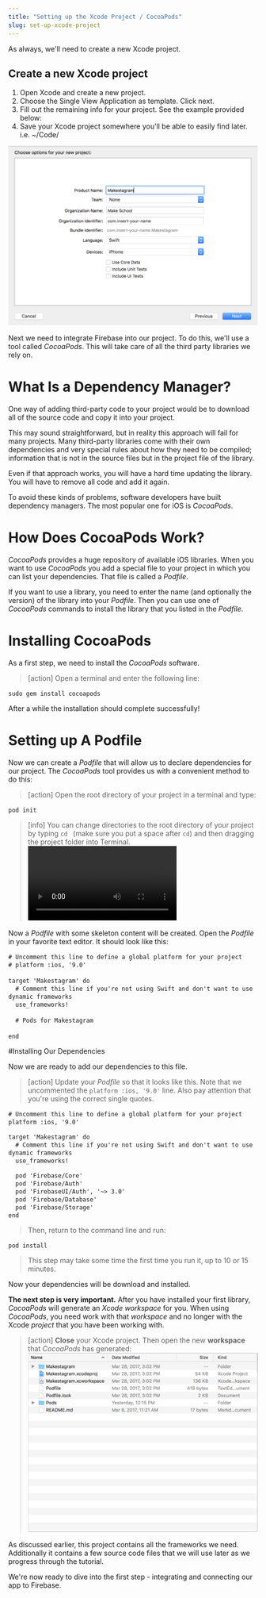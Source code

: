 ```yaml
---
title: "Setting up the Xcode Project / CocoaPods"
slug: set-up-xcode-project
---
```


As always, we'll need to create a new Xcode project.

## Create a new Xcode project

1. Open Xcode and create a new project.
2. Choose the Single View Application as template. Click next.
3. Fill out the remaining info for your project. See the example provided below:
4. Save your Xcode project somewhere you'll be able to easily find later. i.e. ~/Code/

![Sample Project Info](assets/sample-project-info.png)

Next we need to integrate Firebase into our project. To do this, we'll use a tool called _CocoaPods_. This will take care of all the third party libraries we rely on.

# What Is a Dependency Manager?

One way of adding third-party code to your project would be to download all of the source code and copy it into your project.

This may sound straightforward, but in reality this approach will fail for many projects. Many third-party libraries come with their own dependencies and very special rules about how they need to be compiled; information that is not in the source files but in the project file of the library.

Even if that approach works, you will have a hard time updating the library. You will have to remove all code and add it again.

To avoid these kinds of problems, software developers have built dependency managers. The most popular one for iOS is _CocoaPods_.

# How Does CocoaPods Work?

_CocoaPods_ provides a huge repository of available iOS libraries. When you want to use _CocoaPods_ you add a special file to your project in which you can list your dependencies. That file is called a _Podfile_.

If you want to use a library, you need to enter the name (and optionally the version) of the library into your _Podfile_. Then you can use one of _CocoaPods_ commands to install the library that you listed in the _Podfile_.

# Installing CocoaPods

As a first step, we need to install the _CocoaPods_ software.

> [action]
> Open a terminal and enter the following line:
>
    sudo gem install cocoapods

After a while the installation should complete successfully!

# Setting up A Podfile

Now we can create a _Podfile_ that will allow us to declare dependencies for our project. The _CocoaPods_ tool provides us with a convenient method to do this:

> [action]
> Open the root directory of your project in a terminal and type:
>
    pod init

<!--  -->

> [info]
> You can change directories to the root directory of your project by typing `cd ` (make sure you put a space after `cd`) and then dragging the project folder into Terminal. ![ms-video](https://s3.amazonaws.com/mgwu-misc/SA2015/cd_drag_and_drop.mov)

Now a _Podfile_ with some skeleton content will be created. Open the _Podfile_ in your favorite text editor. It should look like this:

```
# Uncomment this line to define a global platform for your project
# platform :ios, '9.0'

target 'Makestagram' do
  # Comment this line if you're not using Swift and don't want to use dynamic frameworks
  use_frameworks!

  # Pods for Makestagram

end
```

#Installing Our Dependencies

Now we are ready to add our dependencies to this file.

> [action]
> Update your _Podfile_ so that it looks like this. Note that we uncommented the `platform :ios, '9.0'` line. Also pay attention that you're using the correct single quotes.

>
	# Uncomment this line to define a global platform for your project
	platform :ios, '9.0'
>
	target 'Makestagram' do
	  # Comment this line if you're not using Swift and don't want to use dynamic frameworks
	  use_frameworks!
>
      pod 'Firebase/Core'
      pod 'Firebase/Auth'
      pod 'FirebaseUI/Auth', '~> 3.0'
      pod 'Firebase/Database'
      pod 'Firebase/Storage'
	end
>
> Then, return to the command line and run:
>
    pod install
> This step may take some time the first time you run it, up to 10 or 15 minutes.

Now your dependencies will be download and installed.

**The next step is very important.** After you have installed your first library, _CocoaPods_ will generate an _Xcode workspace_ for you. When using _CocoaPods_, you need work with that _workspace_ and no longer with the Xcode _project_ that you have been working with.

> [action]
> **Close** your Xcode project. Then open the new **workspace** that _CocoaPods_ has generated:
> ![image](assets/workspace.png)

As discussed earlier, this project contains all the frameworks we need. Additionally it contains a few source code files that we will use later as we progress through the tutorial.

We're now ready to dive into the first step - integrating and connecting our app to Firebase.
